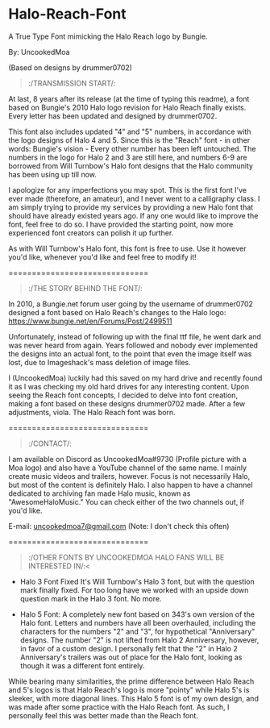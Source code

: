 # Halo-Reach-Font
A True Type Font mimicking the Halo Reach logo by Bungie.

By: UncookedMoa

(Based on designs by drummer0702)

>:/TRANSMISSION START/:

At last, 8 years after its release (at the time of typing this readme), a font based on Bungie's 2010 Halo logo revision for Halo Reach finally exists. Every letter has been updated and designed by drummer0702.

This font also includes updated "4" and "5" numbers, in accordance with the logo designs of Halo 4 and 5. Since this is the "Reach" font - in other words: Bungie's vision - Every other number has been left untouched. The numbers in the logo for Halo 2 and 3 are still here, and numbers 6-9 are borrowed from Will Turnbow's Halo font designs that the Halo community has been using up till now.

I apologize for any imperfections you may spot. This is the first font I've ever made (therefore, an amateur), and I never went to a calligraphy class. I am simply trying to provide my services by providing a new Halo font that should have already existed years ago. If any one would like to improve the font, feel free to do so. I have provided the starting point, now more experienced font creators can polish it up further.

As with Will Turnbow's Halo font, this font is free to use. Use it however you'd like, whenever you'd like and feel free to modify it!

==============================

>:/THE STORY BEHIND THE FONT/:

In 2010, a Bungie.net forum user going by the username of drummer0702 designed a font based on Halo Reach's changes to the Halo logo: https://www.bungie.net/en/Forums/Post/2499511

Unfortunately, instead of following up with the final ttf file, he went dark and was never heard from again. Years followed and nobody ever implemented the designs into an actual font, to the point that even the image itself was lost, due to Imageshack's mass deletion of image files.

I (UncookedMoa) luckily had this saved on my hard drive and recently found it as I was checking my old hard drives for any interesting content. Upon seeing the Reach font concepts, I decided to delve into font creation, making a font based on these designs drummer0702 made. After a few adjustments, viola. The Halo Reach font was born.

==============================

>:/CONTACT/:

I am available on Discord as UncookedMoa#9730 (Profile picture with a Moa logo) and also have a YouTube channel of the same name. I mainly create music videos and trailers, however. Focus is not necessarily Halo, but most of the content is definitely Halo. I also happen to have a channel dedicated to archiving fan made Halo music, known as "AwesomeHaloMusic." You can check either of the two channels out, if you'd like.

E-mail: uncookedmoa7@gmail.com (Note: I don't check this often)

==============================

>:/OTHER FONTS BY UNCOOKEDMOA HALO FANS WILL BE INTERESTED IN/:<

- Halo 3 Font Fixed
It's Will Turnbow's Halo 3 font, but with the question mark finally fixed. For too long have we worked with an upside down question mark in the Halo 3 font. No more.

- Halo 5 Font: 
A completely new font based on 343's own version of the Halo font. Letters and numbers have all been overhauled, including the characters for the numbers "2" and "3", for hypothetical "Anniversary" designs. The number "2" is not lifted from Halo 2 Anniversary, however, in favor of a custom design. I personally felt that the "2" in Halo 2 Anniversary's trailers was out of place for the Halo font, looking as though it was a different font entirely.

While bearing many similarities, the prime difference between Halo Reach and 5's logos is that Halo Reach's logo is more "pointy" while Halo 5's is sleeker, with more diagonal lines. This Halo 5 font is of my own design, and was made after some practice with the Halo Reach font. As such, I personally feel this was better made than the Reach font.
